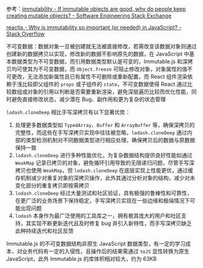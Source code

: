 参考：[immutability - If immutable objects are good, why do people keep creating mutable objects? - Software Engineering Stack Exchange](https://softwareengineering.stackexchange.com/questions/151733/if-immutable-objects-are-good-why-do-people-keep-creating-mutable-objects)

[reactjs - Why is immutability so important (or needed) in JavaScript? - Stack Overflow](https://stackoverflow.com/questions/34385243/why-is-immutability-so-important-or-needed-in-javascript)

不可变数据：数据对象一旦被创建就无法被直接修改，若需改变该数据对象则通过创建新的数据拷贝以实现，修改新的数据不影响原先的数据，在 JavaScript 中基本数据类型为不可变数据，而引用数据类型默认是可变的，Immutable.js 和深拷贝均可使其为不可变数据，而 `Object.freeze` 可阻止修改对象，对象属性的值不可更改，无法添加新属性且已有属性不可删除或重新配置，而 React 组件渲染依赖于浅比较即父组件的 `props` 或子组件的 `state`，不可变数据使得 React 通过比较数组或对象的引用以判断是否需要重新渲染，避免深层遍历比较而优化性能，同时避免直接修改状态，减少潜在 Bug、副作用和更为复杂的状态管理

`lodash.cloneDeep` 相比手写深拷贝有以下显著优势：

1. 处理更多数据类型如 `TypedArray`、`Buffer` 和 `ArrayBuffer` 等，确保深拷贝的完整性，而这些在手写深拷贝实现中往往被忽略，`lodash.cloneDeep` 通过内部的类型检测机制对不同数据类型进行相应处理，确保拷贝后的数据与原数据保持一致
2. `lodash.cloneDeep` 进行多种性能优化，为复杂数据结构提供良好性能如通过 `WeakMap` 记录已拷贝的对象，避免循环引用导致的无限递归问题，尽管手写深拷贝也使用 `WeakMap`，但 `lodash.cloneDeep` 在底层实现上性能更优，通过缓存机制减少对重复对象的深拷贝操作，此外其通过分析对象的结构，减少对未变化部分的重复拷贝即按需拷贝
3. `lodash.cloneDeep` 经过大量测试和社区验证，具有极强的鲁棒性和可靠性，在更广泛的业务场景下保持稳定，手写深拷贝实现在一些边缘和极端情况下可能出现问题
4. `lodash` 本身作为最广泛使用的工具库之一，拥有极其庞大的用户和社区支持，其实现不断更新迭代且及时修复 bug 并引入新特性，而手写深拷贝缺乏此种持续迭代和社区反馈

Immutable.js 的不可变数据结构非原生 JavaScript 数据类型，有一定的学习成本，对业务代码有一定的入侵性，且操作后的结果需通过 `toJS` 显性转换为原生 JavaScript，此外 Immutable.js 的库体积相对较大，约为 63KB
